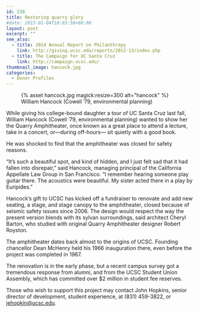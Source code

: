 ```yaml
---
id: 238
title: Restoring quarry glory
#date: 2015-01-04T18:03:50+00:00
layout: post
excerpt: ""
see_also:
  - title: 2014 Annual Report on Philanthropy
    link: http://giving.ucsc.edu/reports/2012-13/index.php
  - title: The Campaign for UC Santa Cruz
    link: http://campaign.ucsc.edu/
thumbnail_image: hancock.jpg
categories:
  - Donor Profiles
---
```

<figure class="inline-image right">
{% asset hancock.jpg magick:resize=300 alt="hancock" %}<figcaption>William Hancock (Cowell &#8217;79, environmental planning)</figcaption></figure>

While giving his college-bound daughter a tour of UC Santa Cruz last fall, William Hancock (Cowell &#8217;79, environmental planning) wanted to show her the Quarry Amphitheater, once known as a great place to attend a lecture, take in a concert, or—during off-hours— sit quietly with a good book.

He was shocked to find that the amphitheater was closed for safety reasons.

&#8220;It&#8217;s such a beautiful spot, and kind of hidden, and I just felt sad that it had fallen into disrepair,&#8221; said Hancock, managing principal of the California Appellate Law Group in San Francisco. &#8220;I remember hearing someone play guitar there. The acoustics were beautiful. My sister acted there in a play by Euripides.&#8221;

Hancock&#8217;s gift to UCSC has kicked off a fundraiser to renovate and add new seating, a stage, and stage canopy to the amphitheater, closed because of seismic safety issues since 2006. The design would respect the way the present version blends with its sylvan surroundings, said architect Cheryl Barton, who studied with original Quarry Amphitheater designer Robert Royston.

The amphitheater dates back almost to the origins of UCSC. Founding chancellor Dean McHenry held his 1966 inauguration there, even before the project was completed in 1967.

The renovation is in the early phase, but a recent campus survey got a tremendous response from alumni, and from the UCSC Student Union Assembly, which has committed over $2 million in student fee reserves.

Those who wish to support this project may contact John Hopkins, senior director of development, student experience, at (831) 459-3822, or <jehopkin@ucsc.edu>.
